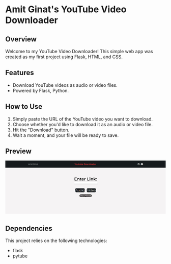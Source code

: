 # Amit Ginat's YouTube Video Downloader

## Overview
Welcome to my YouTube Video Downloader! This simple web app was created as my first project using Flask, HTML, and CSS.

## Features
- Download YouTube videos as audio or video files.
- Powered by Flask, Python.

## How to Use
1. Simply paste the URL of the YouTube video you want to download.
2. Choose whether you'd like to download it as an audio or video file.
3. Hit the "Download" button.
4. Wait a moment, and your file will be ready to save.

## Preview
![img.png](preview/img.png)


## Dependencies
This project relies on the following technologies:
- flask
- pytube